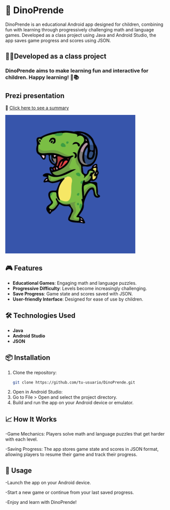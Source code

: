# 🦖 DinoPrende

DinoPrende is an educational Android app designed for children, combining fun with learning through progressively challenging math and language games. Developed as a class project using Java and Android Studio, the app saves game progress and scores using JSON.

## 👨‍🏫Developed as a class project
### DinoPrende aims to make learning fun and interactive for children. Happy learning! 🦖📚

## Prezi presentation
🔗 [Click here to see a summary](https://prezi.com/p/tx3b5ihqu9af/?present=1)

![Descripción de la imagen](/dinoprendeImg/logo.PNG)

## 🎮 Features

- **Educational Games**: Engaging math and language puzzles.
- **Progressive Difficulty**: Levels become increasingly challenging.
- **Save Progress**: Game state and scores saved with JSON.
- **User-friendly Interface**: Designed for ease of use by children.

## 🛠 Technologies Used

- **Java**
- **Android Studio**
- **JSON**

## 📦 Installation

1. Clone the repository:
   ```bash
   git clone https://github.com/tu-usuario/DinoPrende.git
   
2. Open in Android Studio:
3. Go to File > Open and select the project directory.
4. Build and run the app on your Android device or emulator.

## 📈 How It Works

-Game Mechanics: Players solve math and language puzzles that get harder with each level.

-Saving Progress: The app stores game state and scores in JSON format, allowing players to resume their game and track their progress.

## 🚀 Usage
-Launch the app on your Android device.

-Start a new game or continue from your last saved progress.

-Enjoy and learn with DinoPrende!

